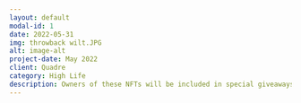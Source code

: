 ```yaml
---
layout: default
modal-id: 1
date: 2022-05-31
img: throwback wilt.JPG
alt: image-alt
project-date: May 2022
client: Quadre
category: High Life
description: Owners of these NFTs will be included in special giveaways, free airdrops from our second collection + more to come. Follow @HighLifeNFTs on Twitter https://jumpnet.enjinx.io/eth/asset/70c0000000003307/
---
```

